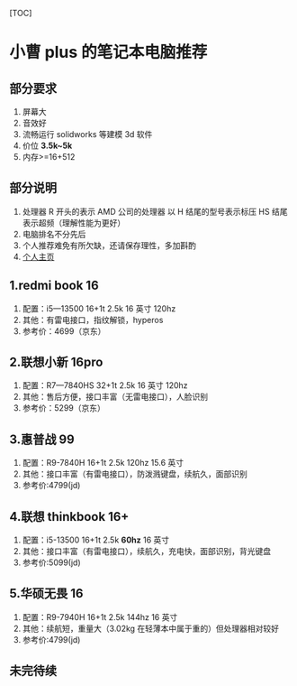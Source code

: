 [TOC]

# 小曹 plus 的笔记本电脑推荐

## 部分要求

1. 屏幕大
2. 音效好
3. 流畅运行 solidworks 等建模 3d 软件
4. 价位 **3.5k~5k**
5. 内存>=16+512

## 部分说明

1. 处理器 R 开头的表示 AMD 公司的处理器 以 H 结尾的型号表示标压 HS 结尾表示超频（理解性能为更好）
2. 电脑排名不分先后
3. 个人推荐难免有所欠缺，还请保存理性，多加斟酌
4. [个人主页](https://github.com/hustcsczh)

## 1.redmi book 16

1. 配置：i5—13500 16+1t 2.5k 16 英寸 120hz
2. 其他：有雷电接口，指纹解锁，hyperos
3. 参考价：4699（京东）

## 2.联想小新 16pro

1. 配置：R7—7840HS 32+1t 2.5k 16 英寸 120hz
2. 其他：售后方便，接口丰富（无雷电接口），人脸识别
3. 参考价：5299（京东）

## 3.惠普战 99

1. 配置：R9-7840H 16+1t 2.5k 120hz 15.6 英寸
2. 其他：接口丰富（有雷电接口），防泼溅键盘，续航久，面部识别
3. 参考价:4799(jd)

## 4.联想 thinkbook 16+

1. 配置：i5-13500 16+1t 2.5k **60hz** 16 英寸
2. 其他：接口丰富（有雷电接口），续航久，充电快，面部识别，背光键盘
3. 参考价:5099(jd)

## 5.华硕无畏 16

1. 配置：R9-7940H 16+1t 2.5k 144hz 16 英寸
2. 其他：续航短，重量大（3.02kg 在轻薄本中属于重的）但处理器相对较好
3. 参考价:4799(jd)

## 未完待续
